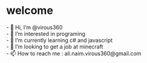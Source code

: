 <h1>welcome</h1>
- 👋 Hi, I’m @virous360 <br>
- 👀 I’m interested in programing <br>
- 🌱 I’m currently learning c# and javascript <br>
- 💞️ I’m looking to get a job at minecraft <br>
- 📫 How to reach me : ali.naim.virous360@gmail.com


<!---
virous360/virous360 is a ✨ special ✨ repository because its `README.md` (this file) appears on your GitHub profile.
You can click the Preview link to take a look at your changes.
--->
